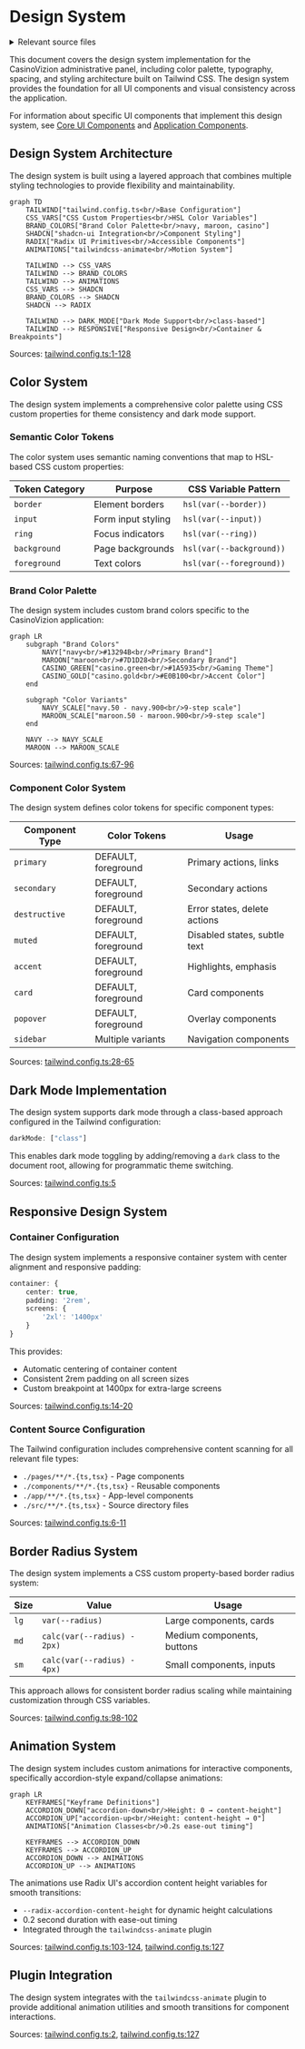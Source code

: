 # Design System

<details>
<summary>Relevant source files</summary>

The following files were used as context for generating this wiki page:

- [tailwind.config.ts](/tailwind.config.ts)

</details>



This document covers the design system implementation for the CasinoVizion administrative panel, including color palette, typography, spacing, and styling architecture built on Tailwind CSS. The design system provides the foundation for all UI components and visual consistency across the application.

For information about specific UI components that implement this design system, see [Core UI Components](./16_Core_UI_Components.md) and [Application Components](./17_Application_Components.md).

## Design System Architecture

The design system is built using a layered approach that combines multiple styling technologies to provide flexibility and maintainability.

```mermaid
graph TD
    TAILWIND["tailwind.config.ts<br/>Base Configuration"]
    CSS_VARS["CSS Custom Properties<br/>HSL Color Variables"]
    BRAND_COLORS["Brand Color Palette<br/>navy, maroon, casino"]
    SHADCN["shadcn-ui Integration<br/>Component Styling"]
    RADIX["Radix UI Primitives<br/>Accessible Components"]
    ANIMATIONS["tailwindcss-animate<br/>Motion System"]
    
    TAILWIND --> CSS_VARS
    TAILWIND --> BRAND_COLORS
    TAILWIND --> ANIMATIONS
    CSS_VARS --> SHADCN
    BRAND_COLORS --> SHADCN
    SHADCN --> RADIX
    
    TAILWIND --> DARK_MODE["Dark Mode Support<br/>class-based"]
    TAILWIND --> RESPONSIVE["Responsive Design<br/>Container & Breakpoints"]
```

Sources: [tailwind.config.ts:1-128]()

## Color System

The design system implements a comprehensive color palette using CSS custom properties for theme consistency and dark mode support.

### Semantic Color Tokens

The color system uses semantic naming conventions that map to HSL-based CSS custom properties:

| Token Category | Purpose | CSS Variable Pattern |
|----------------|---------|---------------------|
| `border` | Element borders | `hsl(var(--border))` |
| `input` | Form input styling | `hsl(var(--input))` |
| `ring` | Focus indicators | `hsl(var(--ring))` |
| `background` | Page backgrounds | `hsl(var(--background))` |
| `foreground` | Text colors | `hsl(var(--foreground))` |

### Brand Color Palette

The design system includes custom brand colors specific to the CasinoVizion application:

```mermaid
graph LR
    subgraph "Brand Colors"
        NAVY["navy<br/>#13294B<br/>Primary Brand"]
        MAROON["maroon<br/>#7D1D28<br/>Secondary Brand"]
        CASINO_GREEN["casino.green<br/>#1A5935<br/>Gaming Theme"]
        CASINO_GOLD["casino.gold<br/>#E0B100<br/>Accent Color"]
    end
    
    subgraph "Color Variants"
        NAVY_SCALE["navy.50 - navy.900<br/>9-step scale"]
        MAROON_SCALE["maroon.50 - maroon.900<br/>9-step scale"]
    end
    
    NAVY --> NAVY_SCALE
    MAROON --> MAROON_SCALE
```

Sources: [tailwind.config.ts:67-96]()

### Component Color System

The design system defines color tokens for specific component types:

| Component Type | Color Tokens | Usage |
|----------------|--------------|-------|
| `primary` | DEFAULT, foreground | Primary actions, links |
| `secondary` | DEFAULT, foreground | Secondary actions |
| `destructive` | DEFAULT, foreground | Error states, delete actions |
| `muted` | DEFAULT, foreground | Disabled states, subtle text |
| `accent` | DEFAULT, foreground | Highlights, emphasis |
| `card` | DEFAULT, foreground | Card components |
| `popover` | DEFAULT, foreground | Overlay components |
| `sidebar` | Multiple variants | Navigation components |

Sources: [tailwind.config.ts:28-65]()

## Dark Mode Implementation

The design system supports dark mode through a class-based approach configured in the Tailwind configuration:

```typescript
darkMode: ["class"]
```

This enables dark mode toggling by adding/removing a `dark` class to the document root, allowing for programmatic theme switching.

Sources: [tailwind.config.ts:5]()

## Responsive Design System

### Container Configuration

The design system implements a responsive container system with center alignment and responsive padding:

```typescript
container: {
    center: true,
    padding: '2rem',
    screens: {
        '2xl': '1400px'
    }
}
```

This provides:
- Automatic centering of container content
- Consistent 2rem padding on all screen sizes
- Custom breakpoint at 1400px for extra-large screens

Sources: [tailwind.config.ts:14-20]()

### Content Source Configuration

The Tailwind configuration includes comprehensive content scanning for all relevant file types:

- `./pages/**/*.{ts,tsx}` - Page components
- `./components/**/*.{ts,tsx}` - Reusable components  
- `./app/**/*.{ts,tsx}` - App-level components
- `./src/**/*.{ts,tsx}` - Source directory files

Sources: [tailwind.config.ts:6-11]()

## Border Radius System

The design system implements a CSS custom property-based border radius system:

| Size | Value | Usage |
|------|-------|-------|
| `lg` | `var(--radius)` | Large components, cards |
| `md` | `calc(var(--radius) - 2px)` | Medium components, buttons |
| `sm` | `calc(var(--radius) - 4px)` | Small components, inputs |

This approach allows for consistent border radius scaling while maintaining customization through CSS variables.

Sources: [tailwind.config.ts:98-102]()

## Animation System

The design system includes custom animations for interactive components, specifically accordion-style expand/collapse animations:

```mermaid
graph LR
    KEYFRAMES["Keyframe Definitions"]
    ACCORDION_DOWN["accordion-down<br/>Height: 0 → content-height"]
    ACCORDION_UP["accordion-up<br/>Height: content-height → 0"]
    ANIMATIONS["Animation Classes<br/>0.2s ease-out timing"]
    
    KEYFRAMES --> ACCORDION_DOWN
    KEYFRAMES --> ACCORDION_UP
    ACCORDION_DOWN --> ANIMATIONS
    ACCORDION_UP --> ANIMATIONS
```

The animations use Radix UI's accordion content height variables for smooth transitions:
- `--radix-accordion-content-height` for dynamic height calculations
- 0.2 second duration with ease-out timing
- Integrated through the `tailwindcss-animate` plugin

Sources: [tailwind.config.ts:103-124](), [tailwind.config.ts:127]()

## Plugin Integration

The design system integrates with the `tailwindcss-animate` plugin to provide additional animation utilities and smooth transitions for component interactions.

Sources: [tailwind.config.ts:2](), [tailwind.config.ts:127]()